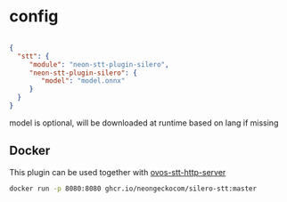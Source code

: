 

# config

```json

{
  "stt": {
     "module": "neon-stt-plugin-silero",
     "neon-stt-plugin-silero": {
        "model": "model.onnx"
     }
  }
}
```

model is optional, will be downloaded at runtime based on lang if missing


## Docker

This plugin can be used together with [ovos-stt-http-server](https://github.com/OpenVoiceOS/ovos-stt-http-server) 

```bash
docker run -p 8080:8080 ghcr.io/neongeckocom/silero-stt:master
```